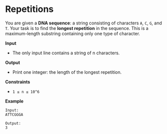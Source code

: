 # Repetitions

You are given a **DNA sequence**: a string consisting of characters `A`, `C`, `G`, and `T`. Your task is to find the **longest repetition** in the sequence. This is a maximum-length substring containing only one type of character.

**Input**
- The only input line contains a string of n characters.

**Output**
- Print one integer: the length of the longest repetition.

**Constraints**
- `1 ≤ n ≤ 10^6`

**Example**
```
Input:
ATTCGGGA

Output:
3
```
